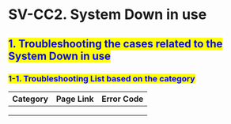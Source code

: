 # SV-CC2. System Down in use

## <mark style="color:blue;">1. Troubleshooting the cases related to the System Down in use</mark>

### &#x20;   <mark style="color:blue;">1-1. Troubleshooting List based on the category</mark>

| Category | Page Link | Error Code |
| -------- | --------- | ---------- |
|          |           |            |
|          |           |            |
|          |           |            |
